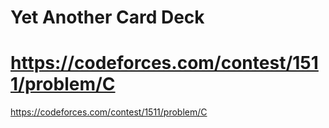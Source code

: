 # Yet Another Card Deck
# https://codeforces.com/contest/1511/problem/C
https://codeforces.com/contest/1511/problem/C
